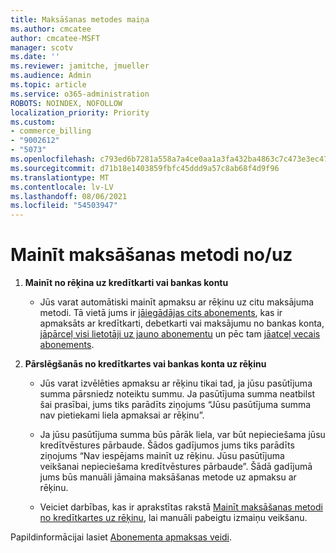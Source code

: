 ```yaml
---
title: Maksāšanas metodes maiņa
ms.author: cmcatee
author: cmcatee-MSFT
manager: scotv
ms.date: ''
ms.reviewer: jamitche, jmueller
ms.audience: Admin
ms.topic: article
ms.service: o365-administration
ROBOTS: NOINDEX, NOFOLLOW
localization_priority: Priority
ms.custom:
- commerce_billing
- "9002612"
- "5073"
ms.openlocfilehash: c793ed6b7281a558a7a4ce0aa1a3fa432ba4863c7c473e3ec47d980d67c28b7b
ms.sourcegitcommit: d71b18e1403859fbfc45ddd9a57c8ab68f4d9f96
ms.translationtype: MT
ms.contentlocale: lv-LV
ms.lasthandoff: 08/06/2021
ms.locfileid: "54503947"
---
```

# <a name="change-payment-method-fromto"></a>Mainīt maksāšanas metodi no/uz

1. **Mainīt no rēķina uz kredītkarti vai bankas kontu**

    - Jūs varat automātiski mainīt apmaksu ar rēķinu uz citu maksājuma metodi. Tā vietā jums ir [jāiegādājas cits abonements](/microsoft-365/commerce/try-or-buy-microsoft-365#buy-a-different-subscription), kas ir apmaksāts ar kredītkarti, debetkarti vai maksājumu no bankas konta, [jāpārceļ visi lietotāji uz jauno abonementu](/microsoft-365/commerce/subscriptions/move-users-different-subscription) un pēc tam [jāatceļ vecais abonements](/microsoft-365/commerce/subscriptions/cancel-your-subscription).

2. **Pārslēgšanās no kredītkartes vai bankas konta uz rēķinu**

    - Jūs varat izvēlēties apmaksu ar rēķinu tikai tad, ja jūsu pasūtījuma summa pārsniedz noteiktu summu. Ja pasūtījuma summa neatbilst šai prasībai, jums tiks parādīts ziņojums “Jūsu pasūtījuma summa nav pietiekami liela apmaksai ar rēķinu”.

    - Ja jūsu pasūtījuma summa būs pārāk liela, var būt nepieciešama jūsu kredītvēstures pārbaude. Šādos gadījumos jums tiks parādīts ziņojums “Nav iespējams mainīt uz rēķinu. Jūsu pasūtījuma veikšanai nepieciešama kredītvēstures pārbaude”. Šādā gadījumā jums būs manuāli jāmaina maksāšanas metode uz apmaksu ar rēķinu.

    - Veiciet darbības, kas ir aprakstītas rakstā [Mainīt maksāšanas metodi no kredītkartes uz rēķinu](how-do-i-change-from-credit-card-payments-to-invoice.md), lai manuāli pabeigtu izmaiņu veikšanu.

Papildinformācijai lasiet [Abonementa apmaksas veidi](/microsoft-365/commerce/billing-and-payments/pay-for-your-subscription).
